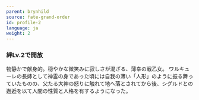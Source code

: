 ```yaml
---
parent: brynhild
source: fate-grand-order
id: profile-2
language: ja
weight: 2
---
```


### 絆Lv.2で開放

物静かで献身的。穏やかな微笑みに寂しさが混ざる、薄幸の戦乙女。
ワルキューレの長姉として神霊の身であった頃には自我の薄い「人形」のように振る舞っていたものの、父たる大神の怒りに触れて地へ落とされてから後、シグルドとの邂逅を以て人間の性質と人格を有するようになった。

